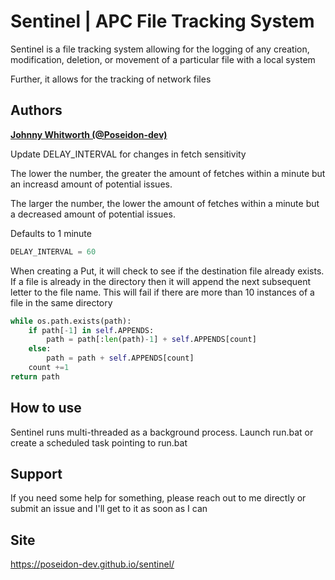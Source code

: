 # Sentinel | APC File Tracking System

Sentinel is a file tracking system allowing for the logging of any creation, modification, deletion, or movement of a particular file
with a local system 

Further, it allows for the tracking of network files

## Authors

**[Johnny Whitworth (@Poseidon-dev)](https://github.com/poseidon-dev)** 

Update DELAY_INTERVAL for changes in fetch sensitivity

The lower the number, the greater the amount of fetches within a minute but
an increasd amount of potential issues. 

The larger the number, the lower the amount of fetches within a minute but 
a decreased amount of potential issues.

Defaults to 1 minute
```python
DELAY_INTERVAL = 60
```


When creating a Put, it will check to see if the destination file already exists. If a file is already in the directory 
then it will append the next subsequent letter to the file name.
This will fail if there are more than 10 instances of a file in the same directory
```python
while os.path.exists(path):
    if path[-1] in self.APPENDS:
        path = path[:len(path)-1] + self.APPENDS[count]
    else:
        path = path + self.APPENDS[count]
    count +=1
return path
```

## How to use

Sentinel runs multi-threaded as a background process. Launch run.bat or create a scheduled task pointing to run.bat

## Support

If you need some help for something, please reach out to me directly or submit an issue and I'll get to it as soon as I can

## Site

https://poseidon-dev.github.io/sentinel/
